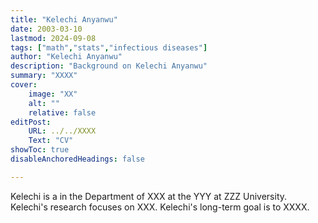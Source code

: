 ```yaml
---
title: "Kelechi Anyanwu"
date: 2003-03-10
lastmod: 2024-09-08
tags: ["math","stats","infectious diseases"]
author: "Kelechi Anyanwu"
description: "Background on Kelechi Anyanwu" 
summary: "XXXX"
cover:
    image: "XX"
    alt: ""
    relative: false
editPost:
    URL: ../../XXXX
    Text: "CV"
showToc: true
disableAnchoredHeadings: false

---
```


Kelechi is a <majors and minors> in the Department of XXX at the YYY at ZZZ University.
Kelechi's research focuses on XXX.
Kelechi's long-term goal is to XXXX.

